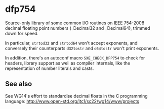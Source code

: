 dfp754
======

Source-only library of some common I/O routines on IEEE 754-2008
decimal floating point numbers (_Decimal32 and _Decimal64), trimmed
down for speed.

In particular, `strtod32` and `strtod64` won't accept exponents,
and conversely their counterparts `d32tostr` and `d64tostr` won't
print exponents.

In addition, there's an autoconf macro `SXE_CHECK_DFP754` to check
for headers, library support as well as compiler internals, like
the representation of number literals and casts.


See also
--------

See WG14's effort to standardise decimal floats in the C programming
language: http://www.open-std.org/jtc1/sc22/wg14/www/projects
